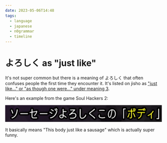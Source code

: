 ```yaml
---
date: 2023-05-06T14:48
tags:
  - language
  - japanese
  - n0grammar
  - timeline
---
```


# よろしく as "just like"

It's not super common but there is a meaning of よろしく that often confuses
people the first time they encounter it. It's listed on jisho as
["just like..." or "as though one were..." under meaning 3](https://jisho.org/search/%E3%82%88%E3%82%8D%E3%81%97%E3%81%8F#).

Here's an example from the game Soul Hackers 2:

[![よろしく example](./static/yorosiku1.png)](./static/yorosiku1.png)

It basically means "This body just like a sausage" which is actually super
funny.
